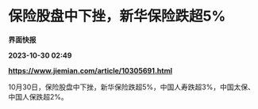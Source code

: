 # 保险股盘中下挫，新华保险跌超5%
**界面快报**

**2023-10-30 02:49**

**https://www.jiemian.com/article/10305691.html**

10月30日，保险股盘中下挫，新华保险跌超5%，中国人寿跌超3%，中国太保、中国人保跌超2%。